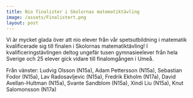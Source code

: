 ```yaml
---
title: Nio finalister i Skolornas matematiktävling
image: /assets/Finalistert.png
layout: post
---
```

Vi är mycket glada över att nio elever från vår spetsutbildning i matematik kvalificerade sig till finalen i Skolornas matematiktävling!
I kvalificeringstävlingen deltog ungefär tusen gymnasieelever från hela Sverige och 25 elever gick vidare till finalomgången i Umeå.

Från vänster: Ludvig Olsson (N15a), Adam Pettersson (N15a), Sebastian Fodor (N15a), Lav Radosavljevic (N15a), Fredrik Ekholm (N17a), David Avellan-Hultman (N15a), Svante Sandblom (N15a), Xindi Liu (N15a), Knut Salomonsson (N17a)

